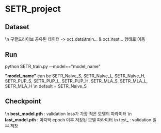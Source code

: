 # SETR_project

## Dataset
\n 구글드라이브 공유된 데이터 -> oct_data\train\... & oct_\test\... 형태로 이동

## Run
python SETR_train.py --model=="model_name"

**"model_name"** can be SETR_Naive_S, SETR_Naive_L, SETR_Naive_H, SETR_PUP_S,  SETR_PUP_L, SETR_PUP_H, SETR_MLA_S, SETR_MLA_L, SETR_MLA_H
\n default = SETR_Naive_S

## Checkpoint

\n **best_model.pth** : validation loss가 가장 적은 모델의 파라미터
\n **last_model.pth** : 마지막 epoch 이후 저장된 모델 파라미터
\n test_ : validation 일부 저장


